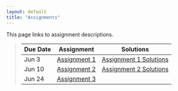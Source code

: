 ```yaml
---
layout: default
title: "Assignments"
---
```


This page links to assignment descriptions.

> Due Date |                Assignment                | Solutions             |
> -------- | ---------------------------------------- | --------------------- |
> Jun 3    | [Assignment 1](../assign/assign01.html)  | [Assignment 1 Solutions](../assign/sol/assign01sol.pdf) |
> Jun 10   | [Assignment 2](../assign/assign02.html)  | [Assignment 2 Solutions](../assign/sol/assign02sol.pdf)|
> Jun 24   | [Assignment 3](../assign/assign03.html)  | |